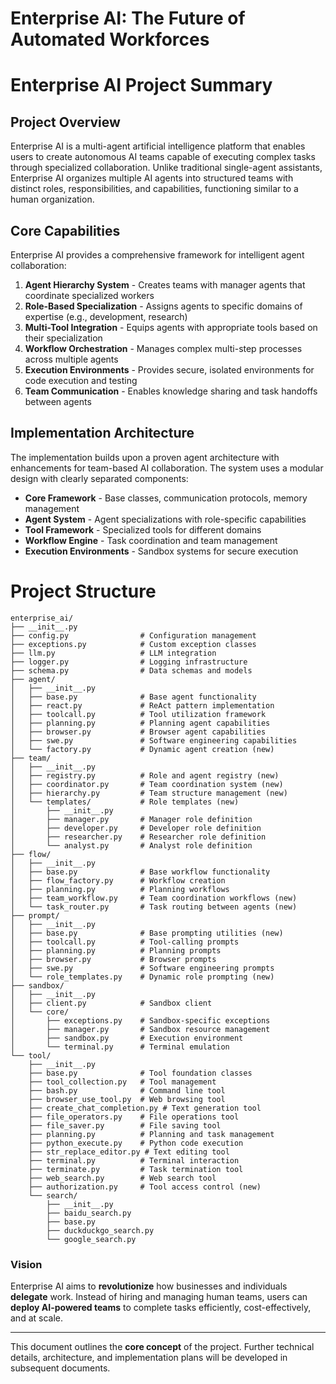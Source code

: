 # Enterprise AI: The Future of Automated Workforces  

# Enterprise AI Project Summary

## Project Overview

Enterprise AI is a multi-agent artificial intelligence platform that enables users to create autonomous AI teams capable of executing complex tasks through specialized collaboration. Unlike traditional single-agent assistants, Enterprise AI organizes multiple AI agents into structured teams with distinct roles, responsibilities, and capabilities, functioning similar to a human organization.

## Core Capabilities

Enterprise AI provides a comprehensive framework for intelligent agent collaboration:

1. **Agent Hierarchy System** - Creates teams with manager agents that coordinate specialized workers
2. **Role-Based Specialization** - Assigns agents to specific domains of expertise (e.g., development, research)
3. **Multi-Tool Integration** - Equips agents with appropriate tools based on their specialization
4. **Workflow Orchestration** - Manages complex multi-step processes across multiple agents
5. **Execution Environments** - Provides secure, isolated environments for code execution and testing
6. **Team Communication** - Enables knowledge sharing and task handoffs between agents

## Implementation Architecture

The implementation builds upon a proven agent architecture with enhancements for team-based AI collaboration. The system uses a modular design with clearly separated components:

- **Core Framework** - Base classes, communication protocols, memory management
- **Agent System** - Agent specializations with role-specific capabilities
- **Tool Framework** - Specialized tools for different domains
- **Workflow Engine** - Task coordination and team management
- **Execution Environments** - Sandbox systems for secure execution

# Project Structure

```
enterprise_ai/
├── __init__.py
├── config.py                # Configuration management
├── exceptions.py            # Custom exception classes
├── llm.py                   # LLM integration
├── logger.py                # Logging infrastructure
├── schema.py                # Data schemas and models
├── agent/
│   ├── __init__.py
│   ├── base.py              # Base agent functionality
│   ├── react.py             # ReAct pattern implementation
│   ├── toolcall.py          # Tool utilization framework
│   ├── planning.py          # Planning agent capabilities
│   ├── browser.py           # Browser agent capabilities
│   ├── swe.py               # Software engineering capabilities
│   └── factory.py           # Dynamic agent creation (new)
├── team/
│   ├── __init__.py
│   ├── registry.py          # Role and agent registry (new)
│   ├── coordinator.py       # Team coordination system (new)
│   ├── hierarchy.py         # Team structure management (new)
│   └── templates/           # Role templates (new)
│       ├── __init__.py
│       ├── manager.py       # Manager role definition
│       ├── developer.py     # Developer role definition
│       ├── researcher.py    # Researcher role definition
│       └── analyst.py       # Analyst role definition
├── flow/
│   ├── __init__.py
│   ├── base.py              # Base workflow functionality
│   ├── flow_factory.py      # Workflow creation
│   ├── planning.py          # Planning workflows
│   ├── team_workflow.py     # Team coordination workflows (new)
│   └── task_router.py       # Task routing between agents (new)
├── prompt/
│   ├── __init__.py
│   ├── base.py              # Base prompting utilities (new)
│   ├── toolcall.py          # Tool-calling prompts
│   ├── planning.py          # Planning prompts
│   ├── browser.py           # Browser prompts
│   ├── swe.py               # Software engineering prompts
│   └── role_templates.py    # Dynamic role prompting (new)
├── sandbox/
│   ├── __init__.py
│   ├── client.py            # Sandbox client
│   └── core/
│       ├── exceptions.py    # Sandbox-specific exceptions
│       ├── manager.py       # Sandbox resource management
│       ├── sandbox.py       # Execution environment
│       └── terminal.py      # Terminal emulation
└── tool/
    ├── __init__.py
    ├── base.py              # Tool foundation classes
    ├── tool_collection.py   # Tool management
    ├── bash.py              # Command line tool
    ├── browser_use_tool.py  # Web browsing tool
    ├── create_chat_completion.py # Text generation tool
    ├── file_operators.py    # File operations tool
    ├── file_saver.py        # File saving tool
    ├── planning.py          # Planning and task management
    ├── python_execute.py    # Python code execution
    ├── str_replace_editor.py # Text editing tool
    ├── terminal.py          # Terminal interaction
    ├── terminate.py         # Task termination tool
    ├── web_search.py        # Web search tool
    ├── authorization.py     # Tool access control (new)
    └── search/
        ├── __init__.py
        ├── baidu_search.py
        ├── base.py
        ├── duckduckgo_search.py
        └── google_search.py
```

### **Vision**  

Enterprise AI aims to **revolutionize** how businesses and individuals **delegate** work. Instead of hiring and managing human teams, users can **deploy AI-powered teams** to complete tasks efficiently, cost-effectively, and at scale.  

---

This document outlines the **core concept** of the project. Further technical details, architecture, and implementation plans will be developed in subsequent documents.  
